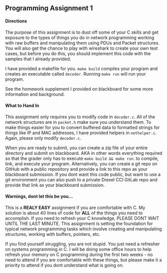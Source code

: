 ## Programming Assignment 1

#### Directions
The purpose of this assignment is to dust off some of your C skills and
get exposure to the types of things you do in network programming working
with raw buffers and manipulating them using PDUs and Packet structures.
You will also get the chance to play with wireshark to create your own 
test cases, but before you do this, you should implement this code with
the samples that I already provided.

I have provided a makefile for you.  `make build` compiles your program and
creates an executable called `decoder`.  Running `make run` will run your
program.

See the homework supplement I provided on blackboard for some more information
and background.

#### What to Hand In
This assignment only requires you to modify code in `decoder.c`.  All of the
network structures are in `packet.h` make sure you understand them.  To make
things easier for you to convert buffered data to formatted strings for things
like IP and MAC addresses, I have provided helpers in `nethelper.c`.  Again, 
please only modify `decoder.c`.

When you are ready to submit, you can create a zip file of your entire
directory and submit on blackboard.  AKA in other words everything required so
that the grader only has to execute `make build && make run`. to compile, link, 
and execute your program.  Alternatively, you can create a git repo on GitHub
with a public repository and provide a link to this repo as your blackboard
submission.  If you dont want this code public, but want to use a git environment
you can also push to a private Drexel CCI GitLab repo and provide that link
as your blackboard submission.

#### Warnings, dont let this be you...
This is a **REALY EASY** assignment if you are comfortable with C.  My solution is 
about 40 lines of code for **ALL** of the things you need to accomplish. If you need
to refresh your C knowledge, PLEASE DONT WAIT UNTIL THE LAST MINUTE. This assignment
is setting the foundation for typical network programming tasks which involve
creating and manipulating structures, working with buffers, pointers, etc.  

If you find yourself struggling, you are not stupid.  You just need a refresher on systems programming in C.  I will be doing some office hours to help refresh your memory on C programming during the first two weeks - no need to attend if you are comfortable with these things, but please make it a priority to attend if you dont
understand what is going on. 